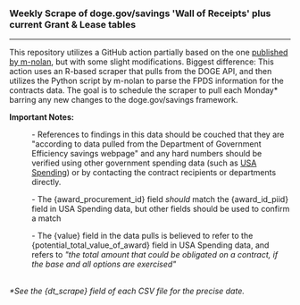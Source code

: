 ### Weekly Scrape of doge.gov/savings 'Wall of Receipts' plus current Grant & Lease tables
<hr>
This repository utilizes a GitHub action partially based on the one <a href="https://github.com/m-nolan/doge-scrape"> published by m-nolan</a>, but with some slight modifications. Biggest difference: This action uses an R-based scraper that pulls from the DOGE API, and then utilizes the Python script by m-nolan to parse the FPDS information for the contracts data. The goal is to schedule the scraper to pull each Monday* barring any new changes to the doge.gov/savings framework. <br>
<p></p><b>Important Notes:</b></p>
<p style="padding-left: 40px;">    - References to findings in this data should be couched that they are "according to data pulled from the Department of Government Efficiency savings webpage" and any hard numbers should be verified using other government spending data (such as <a href="https://www.usaspending.gov/search">USA Spending</a>) or by contacting the contract recipients or departments directly.</p>
<p style="padding-left: 40px;">    - The {award_procurement_id} field <i>should</i> match the {award_id_piid} field in USA Spending data, but other fields should be used to confirm a match</p>
<p style="padding-left: 40px;">    - The {value} field in the data pulls is believed to refer to the {potential_total_value_of_award} field in USA Spending data, and refers to <i>"the total amount that could be obligated on a contract, if the base and all options are exercised"</i></p>


<br><i>*See the {dt_scrape} field of each CSV file for the precise date.</i>

